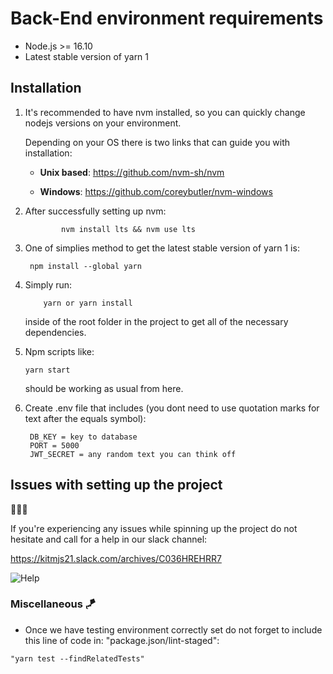 # Back-End environment requirements

- Node.js >= 16.10
- Latest stable version of yarn 1

## Installation

1. It's recommended to have nvm installed, so you can quickly change nodejs versions on your environment.

   Depending on your OS there is two links that can guide you with installation:

   - **Unix based**: <https://github.com/nvm-sh/nvm>

   - **Windows**: <https://github.com/coreybutler/nvm-windows>

2. After successfully setting up nvm:

   ```
           nvm install lts && nvm use lts
   ```

3. One of simplies method to get the latest stable version of yarn 1 is:

   ```
    npm install --global yarn
   ```

4. Simply run:

   ```
       yarn or yarn install
   ```

   inside of the root folder in the project to get all of the necessary dependencies.

5. Npm scripts like:

   ```
   yarn start
   ```

   should be working as usual from here.

6. Create .env file that includes (you dont need to use quotation marks for text after the equals symbol):

   ```
    DB_KEY = key to database
    PORT = 5000
    JWT_SECRET = any random text you can think off
   ```

## Issues with setting up the project

🚧🚧🚧

If you're experiencing any issues while spinning up the project do not hesitate and call for a help in our slack channel:

<https://kitmjs21.slack.com/archives/C036HREHRR7>

![Help](https://i.redd.it/pa73g98rqot41.png)

### Miscellaneous 🪁

- Once we have testing environment correctly set do not forget to include this line of code in: "package.json/lint-staged":

```
"yarn test --findRelatedTests"
```
